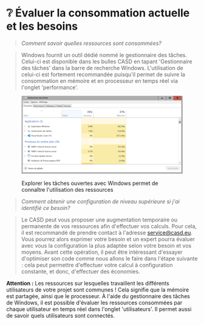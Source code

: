 # ❔ Évaluer la consommation actuelle et les besoins

> _Comment savoir quelles ressources sont consommées?_

> Windows fournit un outil dédié nommé le gestionnaire des tâches. Celui-ci est disponible dans les bulles CASD en tapant 'Gestionnaire des tâches' dans la barre de recherche Windows. L'utilisation de celui-ci est fortement recommandée puisqu'il permet de suivre la consommation en mémoire et en processeur en temps réel via l'onglet 'performance'.

<figure><img src="../chapters/images/taskManager.png" alt=""><figcaption><p>Explorer les tâches ouvertes avec Windows permet de connaître l'utilisation des ressources</p></figcaption></figure>

> _Comment obtenir une configuration de niveau supérieure si j'ai identifié ce besoin?_

> Le CASD peut vous proposer une augmentation temporaire ou permanente de vos ressources afin d'effectuer vos calculs. Pour cela, il est recommandé de prendre contact à l'adresse service@casd.eu. Vous pourrez alors exprimer votre besoin et un expert pourra évaluer avec vous la configuration la plus adaptée selon votre besoin et vos moyens. Avant cette opération, il peut être intéressant d'essayer d'optimiser son code comme nous allons le faire dans l'étape suivante : cela peut permettre d'effectuer votre calcul à configuration constante, et donc, d'effectuer des économies.

**Attention :** Les ressources sur lesquelles travaillent les différents utilisateurs de votre projet sont communes ! Cela signifie que la mémoire est partagée, ainsi que le processeur. À l'aide du gestionnaire des tâches de Windows, il est possible d'évaluer les ressources consommées par chaque utilisateur en temps réel dans l'onglet 'utilisateurs'. Il permet aussi de savoir quels utilisateurs sont connectés.
